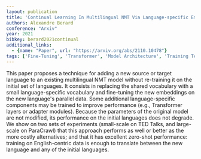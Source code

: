 ```yaml
---
layout: publication
title: 'Continual Learning In Multilingual NMT Via Language-specific Embeddings'
authors: Alexandre Berard
conference: "Arxiv"
year: 2021
bibkey: berard2021continual
additional_links:
  - {name: "Paper", url: "https://arxiv.org/abs/2110.10478"}
tags: ['Fine-Tuning', 'Transformer', 'Model Architecture', 'Training Techniques', 'Pretraining Methods']
---
```

This paper proposes a technique for adding a new source or target language to
an existing multilingual NMT model without re-training it on the initial set of
languages. It consists in replacing the shared vocabulary with a small
language-specific vocabulary and fine-tuning the new embeddings on the new
language's parallel data. Some additional language-specific components may be
trained to improve performance (e.g., Transformer layers or adapter modules).
Because the parameters of the original model are not modified, its performance
on the initial languages does not degrade. We show on two sets of experiments
(small-scale on TED Talks, and large-scale on ParaCrawl) that this approach
performs as well or better as the more costly alternatives; and that it has
excellent zero-shot performance: training on English-centric data is enough to
translate between the new language and any of the initial languages.
